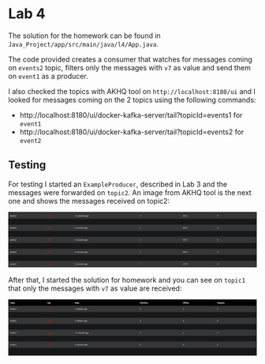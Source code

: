 # Lab 4

The solution for the homework can be found in `Java_Project/app/src/main/java/l4/App.java`.

The code provided creates a consumer that watches for messages coming on `events2` topic, filters only the messages with `v7` as value and send them on `event1` as a producer.

I also checked the topics with AKHQ tool on `http://localhost:8180/ui` and I looked for messages coming on the 2 topics using the following commands:

- http://localhost:8180/ui/docker-kafka-server/tail?topicId=events1 for `event1`
- http://localhost:8180/ui/docker-kafka-server/tail?topicId=events2 for `event2`

## Testing

For testing I started an `ExampleProducer`, described in Lab 3 and the messages were forwarded on `topic2`. An image from AKHQ tool is the next one and shows the messages received on topic2:

![Topic2 messages](Images/akhq_events2_send.png)

After that, I started the solution for homework and you can see on `topic1` that only the messages with `v7` as value are received:

![Topic1 messages](Images/akhq_events1_receive.png)
